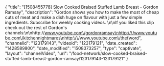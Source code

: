 {
    "title": "[1508455778] Slow Cooked Braised Stuffed Lamb Breast - Gordon Ramsay",
    "description": "Gordon shows you how to make the most of cheap cuts of meat and make a dish huge on flavour with just a few simple ingredients. Subscribe for weekly cooking videos. \n\nIf you liked this clip check out the rest of Gordon's channels:\n\nhttp:\/\/www.youtube.com\/gordonramsay\nhttp:\/\/www.youtube.com\/kitchennightmares\nhttp:\/\/www.youtube.com\/thefword",
    "channelid": "123179143",
    "videoid": "123179121",
    "date_created": "1428589800",
    "date_modified": "1508373257",
    "type": "captivate",
    "layout": "channelVideo",
    "url": "\/food-network\/slow-cooked-braised-stuffed-lamb-breast-gordon-ramsay\/123179143-123179121"
}